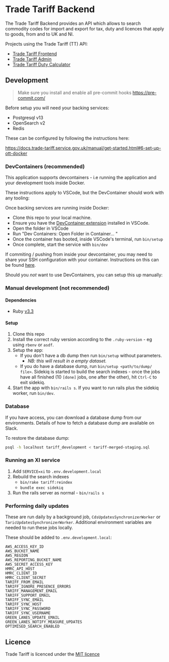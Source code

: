 # Trade Tariff Backend

The Trade Tariff Backend provides an API which allows to search commodity codes
for import and export for tax, duty and licences that apply to goods, from and
to UK and NI.

Projects using the Trade Tariff (TT) API:

- [Trade Tariff Frontend](https://github.com/trade-tariff/trade-tariff-frontend)
- [Trade Tariff Admin](https://github.com/trade-tariff/trade-tariff-admin)
- [Trade Tariff Duty Calculator](https://github.com/trade-tariff/trade-tariff-duty-calculator)

## Development

> Make sure you install and enable all pre-commit hooks https://pre-commit.com/

Before setup you will need your backing services:

- Postgresql v13
- OpenSearch v2
- Redis

These can be configured by following the instructions here:

https://docs.trade-tariff.service.gov.uk/manual/get-started.html#6-set-up-ott-docker

### DevContainers (recommended)

This application supports devcontainers - i.e running the application and your development tools inside Docker.

These instructions apply to VSCode, but the DevContainer should work with any tooling:

Once backing services are running inside Docker:

* Clone this repo to your local machine.
* Ensure you have the [DevContainer extension](https://marketplace.visualstudio.com/items?itemName=ms-vscode-remote.remote-containers) installed in VSCode.
* Open the folder in VSCode
* Run "Dev Containers: Open Folder in Container... "
* Once the container has booted, inside VSCode's terminal, run `bin/setup`
* Once complete, start the service with `bin/dev`

If commiting / pushing from inside your devcontainer, you may need to share your SSH configuration with your container. Instructions on this can be found [here](https://code.visualstudio.com/remote/advancedcontainers/sharing-git-credentials).

Should you *not* want to use DevContainers, you can setup this up manually:

### Manual development (not recommended)

#### Dependencies

- Ruby [v3.3](https://github.com/trade-tariff/trade-tariff-frontend/blob/main/.ruby-version#L1)

#### Setup

1. Clone this repo
2. Install the correct ruby version according to the `.ruby-version` - eg using
  `rbenv` or `asdf`.
3. Setup the app:
    - If you don't have a db dump then run `bin/setup` without parameters.
      - _NB: this will result in a empty dataset._
    - If you do have a database dump, run `bin/setup <path/to/dump/ file>`.
      Sidekiq is started to build the search indexes - once the jobs have all
      finished (10 `[done]` jobs, one after the other), hit `Ctrl-C` to exit
      sidekiq.
4. Start the app with `bin/rails s`. If you want to run rails plus the sidekiq worker, run `bin/dev`.

### Database

If you have access, you can download a database dump from our environments.
Details of how to fetch a database dump are available on Slack.

To restore the database dump:

```sh
psql -h localhost tariff_development < tariff-merged-staging.sql
```

### Running an XI service

1. Add `SERVICE=xi` to `.env.development.local`
2. Rebuild the search indexes
   - `bin/rake tariff:reindex`
   - `bundle exec sidekiq`
3. Run the rails server as normal - `bin/rails s`

### Performing daily updates

These are run daily by a background job, `CdsUpdatesSynchronizerWorker` or
`TaricUpdatesSynchronizerWorker`. Additional environment variables are needed to
run these jobs locally.

These should be added to `.env.development.local`:

```text
AWS_ACCESS_KEY_ID
AWS_BUCKET_NAME
AWS_REGION
AWS_REPORTING_BUCKET_NAME
AWS_SECRET_ACCESS_KEY
HMRC_API_HOST
HMRC_CLIENT_ID
HMRC_CLIENT_SECRET
TARIFF_FROM_EMAIL
TARIFF_IGNORE_PRESENCE_ERRORS
TARIFF_MANAGEMENT_EMAIL
TARIFF_SUPPORT_EMAIL
TARIFF_SYNC_EMAIL
TARIFF_SYNC_HOST
TARIFF_SYNC_PASSWORD
TARIFF_SYNC_USERNAME
GREEN_LANES_UPDATE_EMAIL
GREEN_LANES_NOTIFY_MEASURE_UPDATES
OPTIMISED_SEARCH_ENABLED
```

## Licence

Trade Tariff is licenced under the [MIT licence](https://github.com/trade-tariff/trade-tariff-backend/blob/main/LICENCE.txt)
